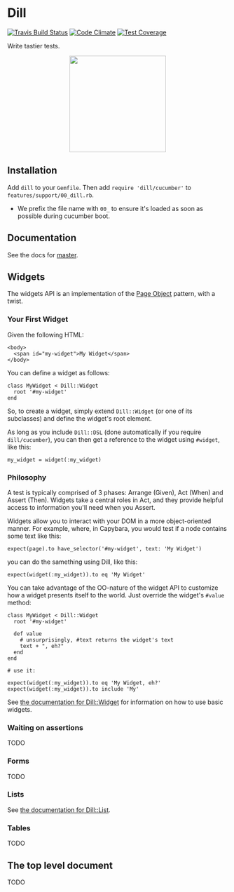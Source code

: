 # Dill
[![Travis Build Status](https://travis-ci.org/mojotech/dill.svg?branch=master)](https://travis-ci.org/mojotech/dill)
[![Code Climate](https://codeclimate.com/github/mojotech/dill/badges/gpa.svg)](https://codeclimate.com/github/mojotech/dill)
[![Test Coverage](https://codeclimate.com/github/mojotech/dill/badges/coverage.svg)](https://codeclimate.com/github/mojotech/dill)

Write tastier tests.

<center>
<img height="220px" src="https://raw.github.com/mojotech/dill/master/dill_logo.png"/>
</center>

## Installation

Add `dill` to your `Gemfile`. Then add `require 'dill/cucumber'` to `features/support/00_dill.rb`.

- We prefix the file name with `00_` to ensure it's loaded as soon as possible during cucumber boot.

## Documentation

See the docs for [master](http://rubydoc.info/github/mojotech/dill/master/frames).

## Widgets

The widgets API is an implementation of the
[Page Object](http://martinfowler.com/bliki/PageObject.html) pattern, with a twist.

### Your First Widget

Given the following HTML:

    <body>
      <span id="my-widget">My Widget</span>
    </body>

You can define a widget as follows:

    class MyWidget < Dill::Widget
      root '#my-widget'
    end

So, to create a widget, simply extend `Dill::Widget` (or one of its subclasses)
and define the widget's root element.

As long as you include `Dill::DSL` (done automatically if you require
`dill/cucumber`), you can then get a reference to the widget using `#widget`,
like this:

    my_widget = widget(:my_widget)

### Philosophy

A test is typically comprised of 3 phases: Arrange (Given), Act
(When) and Assert (Then). Widgets take a central roles in Act, and they provide helpful access to information you'll need when you Assert.

Widgets allow you to interact with your DOM in a more object-oriented manner. For example,
where, in Capybara, you would test if a node contains some text like this:

    expect(page).to have_selector('#my-widget', text: 'My Widget')

you can do the samething using Dill, like this:

    expect(widget(:my_widget)).to eq 'My Widget'

You can take advantage of the OO-nature of the widget API to customize how a
widget presents itself to the world. Just override the widget's `#value` method:

    class MyWidget < Dill::Widget
      root '#my-widget'

      def value
        # unsurprisingly, #text returns the widget's text
        text + ", eh?"
      end
    end

    # use it:

    expect(widget(:my_widget)).to eq 'My Widget, eh?'
    expect(widget(:my_widget)).to include 'My'

See
[the documentation for Dill::Widget](http://rubydoc.info/github/mojotech/dill/master/Dill/Widget)
for information on how to use basic widgets.

### Waiting on assertions

TODO

### Forms

TODO

### Lists

See [the documentation for Dill::List](http://rubydoc.info/github/mojotech/dill/master/Dill/List).

### Tables

TODO

## The top level document

TODO
